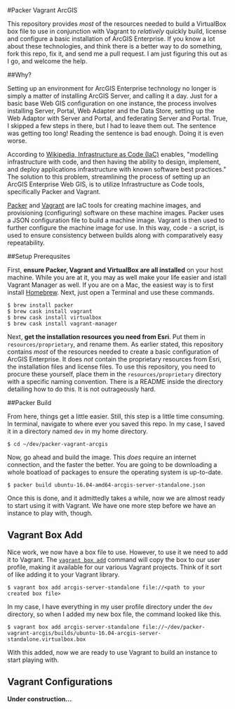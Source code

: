 #Packer Vagrant ArcGIS

This repository provides _most_ of the resources needed to build a VirtualBox box file to use in conjunction with Vagrant to _relatively_ quickly build, license and configure a basic installation of ArcGIS Enterprise. If you know a lot about these technologies, and think there is a better way to do something, fork this repo, fix it, and send me a pull request. I am just figuring this out as I go, and welcome the help.

##Why?

Setting up an environment for ArcGIS Enterprise technology no longer is simply a matter of installing ArcGIS Server, and calling it a day. Just for a basic base Web GIS configuration on one instance, the process involves installing Server, Portal, Web Adapter and the Data Store, setting up the Web Adaptor with Server and Portal, and federating Server and Portal. True, I skipped a few steps in there, but I had to leave them out. The sentence was getting too long! Reading the sentence is bad enough. Doing it is even worse.
 
 According to [Wikipedia, Infrastructure as Code (IaC)](https://en.wikipedia.org/wiki/Infrastructure_as_Code) enables, "modelling infrastructure with code, and then having the ability to design, implement, and deploy applications infrastructure with known software best practices." The solution to this problem, streamlining the process of setting up an ArcGIS Enterprise Web GIS, is to utilize Infrastructure as Code tools, specifically Packer and Vagrant.
 
 [Packer](https://www.packer.io/) and [Vagrant](https://www.vagrantup.com/) are IaC tools for creating machine images, and provisioning (configuring) software on these machine images. Packer uses a JSON configuration file to build a machine image. Vagrant is then used to further configure the machine image for use. In this way, code - a script, is used to ensure consistency between builds along with comparatively easy repeatability.
 
##Setup Prerequsites
 
 First, __ensure Packer, Vagrant and VirtualBox are all installed__ on your host machine. While you are at it, you may as well make your life easier and istall Vagrant Manager as well. If you are on a Mac, the easiest way is to first install [Homebrew](https://brew.sh/). Next, just open a Terminal and use these commands.
```
$ brew install packer
$ brew cask install vagrant
$ brew cask install virtualbox
$ brew cask install vagrant-manager
```
 
 Next, __get the installation resources you need from Esri__. Put them in `resources/proprietary`, and rename them. As earlier stated, this repository contains _most_ of the resources needed to create a basic configuration of ArcGIS Enterprise. It does _not_ contain the proprietary resources from Esri, the installation files and license files. To use this repository, you need to procure these yourself, place them in the `resources/proprietary` directory with a specific naming convention. There is a README inside the directory detailing how to do this. It is not outrageously hard.
 
##Packer Build
 
 From here, things get a little easier. Still, this step is a little time consuming. In terminal, navigate to where ever you saved this repo. In my case, I saved it in a directory named `dev` in my home directory.
 ```
 $ cd ~/dev/packer-vagrant-arcgis
 ```
 Now, go ahead and build the image. This _does_ require an internet connection, and the faster the better. You are going to be downloading a whole boatload of packages to ensure the operating system is up-to-date. 
```
$ packer build ubuntu-16.04-amd64-arcgis-server-standalone.json
```
Once this is done, and it admittedly takes a while, now we are almost ready to start using it with Vagrant. We have one more step before we have an instance to play with, though.  

## Vagrant Box Add

Nice work, we now have a box file to use. However, to use it we need to add it to Vagrant. The [`vagrant box add`](https://www.vagrantup.com/docs/cli/box.html#add) command will copy the box to our user profile, making it available for our various Vagrant projects. Think of it sort of like adding it to your Vagrant library.
```
$ vagrant box add arcgis-server-standalone file://<path to your created box file> 
```
In my case, I have everything in my user profile directory under the `dev` directory, so when I added my new box file, the command looked like this.
```
$ vagrant box add arcgis-server-standalone file://~/dev/packer-vagrant-arcgis/builds/ubuntu-16.04-arcgis-server-standalone.virtualbox.box
```
With this added, now we are ready to use Vagrant to build an instance to start playing with.

## Vagrant Configurations

__Under construction...__